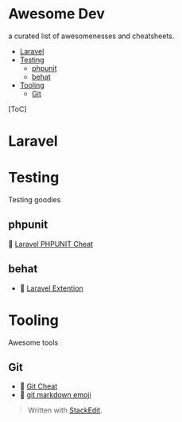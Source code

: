 
# Awesome Dev

a curated list of awesomenesses and cheatsheets.

* [Laravel](#laravel)
* [Testing](#testing)
	* [phpunit](#phpunit)
	* [behat](#behat)
* [Tooling](#tooling)
	* [Git](#git)

[ToC]

# Laravel



# Testing
Testing goodies  

## phpunit
:bookmark: [Laravel PHPUNIT Cheat](docs/laravel/PHPUNITcheat.md)
## behat
* :link: [Laravel Extention](https://github.com/laracasts/Behat-Laravel-Extension) 


# Tooling
Awesome tools

## Git
* :bookmark: [Git Cheat](docs/tooling/gitCheat.md)
* :link: [git markdown emoji](https://gist.github.com/rxaviers/7360908)




> Written with [StackEdit](https://stackedit.io/).
<!--stackedit_data:
eyJwcm9wZXJ0aWVzIjoiZXh0ZW5zaW9uczpcbiAgcHJlc2V0Oi
BnZm1cbiIsImhpc3RvcnkiOlstMzkxNTc2OTM4LC0xNTYyMDQy
NzkyLDEyMzQ3NDU1MTksNTcxNjAxNDk1LC0xNzgzNzA2Mjg5LD
E5NDA2ODY2NywtODk3ODg3ODA2LC03MTMyNTg0NThdfQ==
-->